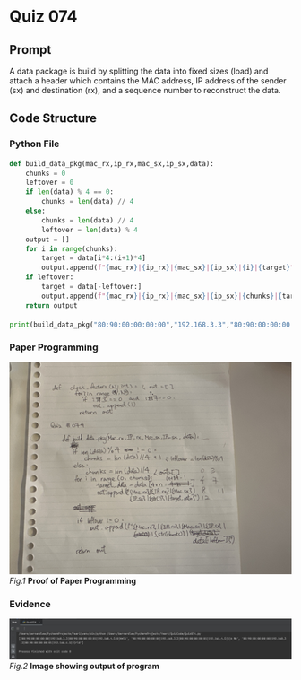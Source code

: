 # Quiz 074

## Prompt
A data package is build by splitting the data into fixed sizes (load) and attach a header which contains the MAC address, IP address of the sender (sx) and destination (rx), and a sequence number to reconstruct the data.
## Code Structure

### Python File
```python
def build_data_pkg(mac_rx,ip_rx,mac_sx,ip_sx,data):
    chunks = 0
    leftover = 0
    if len(data) % 4 == 0:
        chunks = len(data) // 4
    else:
        chunks = len(data) // 4
        leftover = len(data) % 4
    output = []
    for i in range(chunks):
        target = data[i*4:(i+1)*4]
        output.append(f"{mac_rx}|{ip_rx}|{mac_sx}|{ip_sx}|{i}|{target}")
    if leftover:
        target = data[-leftover:]
        output.append(f"{mac_rx}|{ip_rx}|{mac_sx}|{ip_sx}|{chunks}|{target}")
    return output

print(build_data_pkg("80:90:00:00:00:00","192.168.3.3","80:90:00:00:00:01","192.168.4.5","Hello World"))
```

### Paper Programming
![Paper Programming](../Assets/Quiz074.jpeg)
*Fig.1* **Proof of Paper Programming**


### Evidence
![Evidence](../Assets/Quiz074Evidence.jpg)
*Fig.2* **Image showing output of program**
